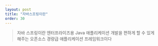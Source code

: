 ```yaml
---
layout: post
title: "자바스프링이란"
order: 30
---
```

>자바 스프링이란 엔터프라이즈용 Java 애플리케이션 개발을 편하게 할 수 있게 해주는 오픈소스 경량급 애플리케이션 프레임워크이다
